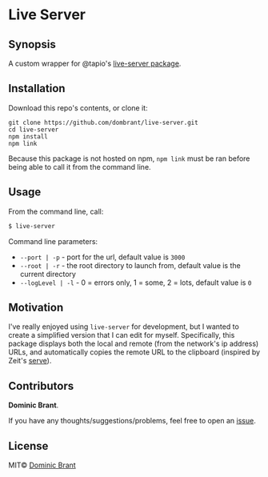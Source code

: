# Live Server

## Synopsis

A custom wrapper for @tapio's [live-server package](https://github.com/tapio/live-server).

## Installation

Download this repo's contents, or clone it:

```
git clone https://github.com/dombrant/live-server.git
cd live-server
npm install
npm link
```

Because this package is not hosted on npm, `npm link` must be ran before being able to call it from the command line.

## Usage

From the command line, call:

```bash
$ live-server
```

Command line parameters:

- `--port | -p` - port for the url, default value is `3000`
- `--root | -r` - the root directory to launch from, default value is the current directory
- `--logLevel | -l` - 0 = errors only, 1 = some, 2 = lots, default value is `0`

## Motivation

I've really enjoyed using `live-server` for development, but I wanted to create a simplified version that I can edit for myself. Specifically, this package displays both the local and remote (from the network's ip address) URLs, and automatically copies the remote URL to the clipboard (inspired by Zeit's [serve](https://github.com/zeit/serve)).

## Contributors

**Dominic Brant**.

If you have any thoughts/suggestions/problems, feel free to open an [issue](https://github.com/dombrant/live-server/issues).

## License

MIT© [Dominic Brant](https://dombrant.com)

